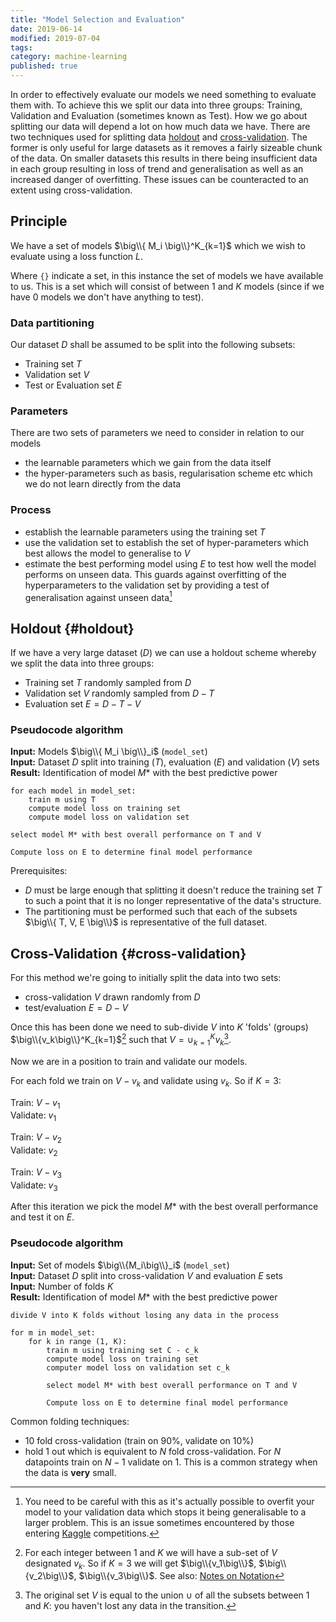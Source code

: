 ```yaml
---
title: "Model Selection and Evaluation"
date: 2019-06-14
modified: 2019-07-04
tags:
category: machine-learning
published: true
---
```


In order to effectively evaluate our models we need something to evaluate them with. To achieve this we split our data into three groups: Training, Validation and Evaluation (sometimes known as Test). How we go about splitting our data will depend a lot on how much data we have. There are two techniques used for splitting data [holdout](#holdout) and [cross-validation](#cross-validation). The former is only useful for large datasets as it removes a fairly sizeable chunk of the data. On smaller datasets this results in there being insufficient data in each group resulting in loss of trend and generalisation as well as an increased danger of overfitting. These issues can be counteracted to an extent using cross-validation.

## Principle

We have a set of models $\big\\{ M_i \big\\}^K_{k=1}$ which we wish to evaluate using a loss function $L$.

Where `{}` indicate a set, in this instance the set of models we have available to us. This is a set which will consist of between $1$ and $K$ models (since if we have 0 models we don't have anything to test).

### Data partitioning

Our dataset $D$ shall be assumed to be split into the following subsets:

- Training set $T$
- Validation set $V$
- Test or Evaluation set $E$

### Parameters

There are two sets of parameters we need to consider in relation to our models

- the learnable parameters which we gain from the data itself
- the hyper-parameters such as basis, regularisation scheme etc which we do not learn directly from the data

### Process

- establish the learnable parameters using the training set $T$
- use the validation set to establish the set of hyper-parameters which best allows the model to generalise to $V$
- estimate the best performing model using $E$ to test how well the model performs on unseen data. This guards against overfitting of the hyperparameters to the validation set by providing a test of generalisation against unseen data[^1]

[^1]: You need to be careful with this as it's actually possible to overfit your model to your validation data which stops it being generalisable to a larger problem. This is an issue sometimes encountered by those entering [Kaggle](https://www.kaggle.com/) competitions.

## Holdout {#holdout}

If we have a very large dataset ($D$) we can use a holdout scheme whereby we split the data into three groups:

- Training set $T$ randomly sampled from $D$
- Validation set $V$ randomly sampled from $D - T$
- Evaluation set $E = D - T - V$

### Pseudocode algorithm

**Input:** Models $\big\\{ M_i \big\\}_i$ (`model_set`)<br>
**Input:** Dataset $D$ split into training ($T$), evaluation ($E$) and validation ($V$) sets <br>
**Result:** Identification of model $M*$ with the best predictive power

```
for each model in model_set:
    train m using T
    compute model loss on training set
    compute model loss on validation set

select model M* with best overall performance on T and V

Compute loss on E to determine final model performance
```

Prerequisites:

- $D$ must be large enough that splitting it doesn't reduce the training set $T$ to such a point that it is no longer representative of the data's structure.
- The partitioning must be performed such that each of the subsets $\big\\{ T, V, E \big\\}$ is representative of the full dataset.

## Cross-Validation {#cross-validation}

For this method we're going to initially split the data into two sets:

- cross-validation $V$ drawn randomly from $D$
- test/evaluation $E = D - V$

Once this has been done we need to sub-divide $V$ into $K$ 'folds' (groups) $\big\\{v_k\big\\}^K_{k=1}$[^3] such that $V = \cup^K_{k=1}v_k$[^4].

Now we are in a position to train and validate our models.

For each fold we train on $V - v_k$ and validate using $v_k$. So if $K=3$:

Train: $V-v_1$<br>
Validate: $v_1$

Train: $V-v_2$<br>
Validate: $v_2$

Train: $V-v_3$<br>
Validate: $v_3$

After this iteration we pick the model $M*$ with the best overall performance and test it on $E$.

### Pseudocode algorithm

**Input:** Set of models $\big\\{M_i\big\\}_i$ (`model_set`) <br>
**Input:** Dataset $D$ split into cross-validation $V$ and evaluation $E$ sets <br>
**Input:** Number of folds $K$ <br>
**Result:** Identification of model $M*$ with the best predictive power

```
divide V into K folds without losing any data in the process

for m in model_set:
    for k in range (1, K):
        train m using training set C - c_k
        compute model loss on training set
        computer model loss on validation set c_k

        select model M* with best overall performance on T and V

        Compute loss on E to determine final model performance
```

Common folding techniques:

- 10 fold cross-validation (train on 90%, validate on 10%)
- hold 1 out which is equivalent to $N$ fold cross-validation. For $N$ datapoints train on $N-1$ validate on $1$. This is a common strategy when the data is **very** small.

[^3]: For each integer between $1$ and $K$ we will have a sub-set of $V$ designated $v_k$. So if $K = 3$ we will get $\big\\{v_1\big\\}$, $\big\\{v_2\big\\}$, $\big\\{v_3\big\\}$. See also: [Notes on Notation](/notation)
[^4]: The original set $V$ is equal to the union $\cup$ of all the subsets between $1$ and $K$: you haven't lost any data in the transition.
